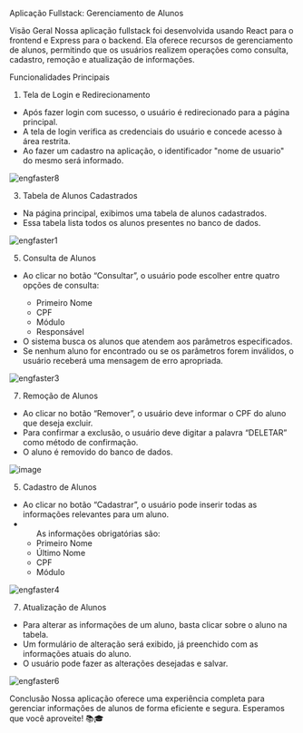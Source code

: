 Aplicação Fullstack: Gerenciamento de Alunos

Visão Geral
Nossa aplicação fullstack foi desenvolvida usando React para o frontend e Express para o backend. Ela oferece recursos de gerenciamento de alunos, permitindo que os usuários realizem operações como consulta, cadastro, remoção e atualização de informações.

Funcionalidades Principais
1. Tela de Login e Redirecionamento
<ul>
 <li> Após fazer login com sucesso, o usuário é redirecionado para a página principal.</li>
 <li> A tela de login verifica as credenciais do usuário e concede acesso à área restrita.</li>
  <li> Ao fazer um cadastro na aplicação, o identificador "nome de usuario" do mesmo será informado.</li>
</ul>

![engfaster8](https://github.com/danielfalcaovt/GestorDeAlunos-Frontend/assets/146419346/31e04e75-293b-497b-9f92-497f780cebf7)

3. Tabela de Alunos Cadastrados
<ul>
 <li>Na página principal, exibimos uma tabela de alunos cadastrados.</li>
 <li>Essa tabela lista todos os alunos presentes no banco de dados.</li>
</ul>

![engfaster1](https://github.com/danielfalcaovt/GestorDeAlunos-Frontend/assets/146419346/05a0caf4-c79f-4b78-891d-000ed843f035)

5. Consulta de Alunos
<ul>
 <li>Ao clicar no botão “Consultar”, o usuário pode escolher entre quatro opções de consulta:</li>
<ul>
 <li>Primeiro Nome</li>
 <li>CPF</li>
 <li>Módulo</li>
 <li>Responsável</li>
</ul>
 <li>O sistema busca os alunos que atendem aos parâmetros especificados.</li>
 <li>Se nenhum aluno for encontrado ou se os parâmetros forem inválidos, o usuário receberá uma mensagem de erro apropriada.</li>
</ul>

![engfaster3](https://github.com/danielfalcaovt/GestorDeAlunos-Frontend/assets/146419346/a3a6a719-68e5-4106-a280-f3c12ceab699)

7. Remoção de Alunos
 <ul>
 <li>Ao clicar no botão “Remover”, o usuário deve informar o CPF do aluno que deseja excluir.</li>
 <li>Para confirmar a exclusão, o usuário deve digitar a palavra “DELETAR” como método de confirmação.</li>
 <li>O aluno é removido do banco de dados.</li>
 </ul>

![image](https://github.com/danielfalcaovt/GestorDeAlunos-Frontend/assets/146419346/cc9a5f03-9b2b-4891-a7d2-9fd22839328c)

5. Cadastro de Alunos
 <ul>
   <li>
  Ao clicar no botão “Cadastrar”, o usuário pode inserir todas as informações relevantes para um aluno.
    </li>
   <li>
   <ul>
  As informações obrigatórias são:
  <li>Primeiro Nome</li>
  <li>Último Nome</li>
  <li>CPF</li>
  <li>Módulo</li>
   </ul>
   </li>
 </ul>
 
![engfaster4](https://github.com/danielfalcaovt/GestorDeAlunos-Frontend/assets/146419346/6aed47aa-562d-490c-89a5-53f1eea4240f)

7. Atualização de Alunos
<ul>
<li>Para alterar as informações de um aluno, basta clicar sobre o aluno na tabela.</li>
<li>Um formulário de alteração será exibido, já preenchido com as informações atuais do aluno.</li>
<li>O usuário pode fazer as alterações desejadas e salvar.</li>
</ul>

![engfaster6](https://github.com/danielfalcaovt/GestorDeAlunos-Frontend/assets/146419346/76402ed0-e692-4742-aa64-2e21d90a72df)

Conclusão
Nossa aplicação oferece uma experiência completa para gerenciar informações de alunos de forma eficiente e segura. Esperamos que você aproveite! 📚🎓
